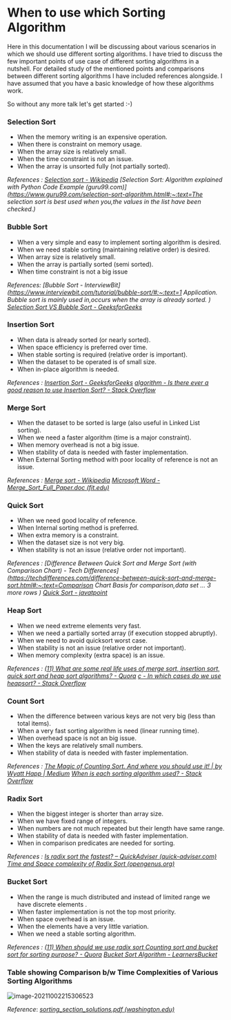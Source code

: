 # When to use which Sorting Algorithm



Here in this documentation I will be discussing about various scenarios in which we should use different sorting algorithms. I have tried to discuss the few important points of use case of different sorting algorithms in a nutshell. For detailed study of the mentioned points and comparisons between different sorting algorithms I have included references alongside. I have assumed that you have a basic knowledge of how these algorithms work.

So without any more talk let's get started :-)



### Selection Sort

- When the memory writing is an expensive operation.
- When there is constraint on memory usage.
- When the array size is relatively small.
- When the time constraint is not an issue.
- When the array is unsorted fully (not partially sorted).

*References :* 
*[Selection sort - Wikipedia](https://en.wikipedia.org/wiki/Selection_sort#Comparison_to_other_sorting_algorithms)*
*[Selection Sort: Algorithm explained with Python Code Example (guru99.com)](https://www.guru99.com/selection-sort-algorithm.html#:~:text=The selection sort is best used when you,the values in the list have been checked.)*





### Bubble Sort

- When a very simple and easy to implement sorting algorithm is desired.
- When we need stable sorting (maintaining relative order) is desired.
- When array size is relatively small.
- When the array is partially sorted (semi sorted).
- When time constraint is not a big issue

*References:*
*[Bubble Sort - InterviewBit](https://www.interviewbit.com/tutorial/bubble-sort/#:~:text=1 Application. Bubble sort is mainly used in,occurs when the array is already sorted. )*
*[Selection Sort VS Bubble Sort - GeeksforGeeks](https://www.geeksforgeeks.org/selection-sort-vs-bubble-sort/)*





### Insertion Sort

- When data is already sorted (or nearly sorted).
- When space efficiency is preferred over time.
- When stable sorting is required (relative order is important).
- When the dataset to be operated is of small size.
- When in-place algorithm is needed.

*References :*
*[Insertion Sort - GeeksforGeeks](https://www.geeksforgeeks.org/insertion-sort/)*
*[algorithm - Is there ever a good reason to use Insertion Sort? - Stack Overflow](https://stackoverflow.com/questions/736920/is-there-ever-a-good-reason-to-use-insertion-sort)*





### Merge Sort

- When the dataset to be sorted is large (also useful in Linked List sorting).
- When we need a faster algorithm (time is a major constraint).
- When memory overhead is not a big issue.
- When stability of data is needed with faster implementation.
- When External Sorting method with poor locality of reference is not an issue.

*References :*
*[Merge sort - Wikipedia](https://en.wikipedia.org/wiki/Merge_sort)*
*[Microsoft Word - Merge_Sort_Full_Paper.doc (fit.edu)](https://cs.fit.edu/~pkc/classes/writing/hw13/luis.pdf)*

  

  

### Quick Sort

- When we need good locality of reference.
- When Internal sorting method is preferred.
- When extra memory is a constraint.
- When the dataset size is not very big.
- When stability is not an issue (relative order not important).

*References :*
*[Difference Between Quick Sort and Merge Sort (with Comparison Chart) - Tech Differences](https://techdifferences.com/difference-between-quick-sort-and-merge-sort.html#:~:text=Comparison Chart    Basis for comparison,data set ...  3 more rows )*
*[Quick Sort - javatpoint](https://www.javatpoint.com/quick-sort)*





### Heap Sort

- When we need extreme elements very fast.
- When we need a partially sorted array (if execution stopped abruptly).
- When we need to avoid quicksort worst case.
- When stability is not an issue (relative order not important).
- When memory complexity (extra space) is an issue.

*References :*
*[(11) What are some real life uses of merge sort, insertion sort, quick sort and heap sort algorithms? - Quora](https://www.quora.com/What-are-some-real-life-uses-of-merge-sort-insertion-sort-quick-sort-and-heap-sort-algorithms)*
*[c - In which cases do we use heapsort? - Stack Overflow](https://stackoverflow.com/questions/18163414/in-which-cases-do-we-use-heapsort)*





### Count Sort

- When  the difference between various keys are not very big (less than total items).
- When a very fast sorting algorithm is need (linear running time).
- When overhead space is not an big issue.
- When the keys are relatively small numbers.
- When stability of data is needed with faster implementation.

*References :*
*[The Magic of Counting Sort. And where you should use it! | by Wyatt Happ | Medium](https://medium.com/@wyatt.happ_61481/the-magic-of-counting-sort-5db93adc254b)*
*[When is each sorting algorithm used? - Stack Overflow](https://stackoverflow.com/questions/1933759/when-is-each-sorting-algorithm-used)*





### Radix Sort

- When the biggest integer is shorter than array size.
- When we have fixed range of integers.
- When numbers are not much repeated but their length have same range.
- When stability of data is needed with faster implementation.
- When in comparison predicates are needed for sorting.

*References :*
*[Is radix sort the fastest? – QuickAdviser (quick-adviser.com)](https://quick-adviser.com/is-radix-sort-the-fastest/)*
*[Time and Space complexity of Radix Sort (opengenus.org)](https://iq.opengenus.org/time-and-space-complexity-of-radix-sort/)*





### Bucket Sort

- When the range is much distributed and instead of limited range we have discrete elements .
- When faster implementation is not the top most priority.
- When space overhead is an issue.
- When the elements have a very little variation.
- When we need a stable sorting algorithm.

*References :*
*[(11) When should we use radix sort Counting sort and bucket sort for sorting purpose? - Quora](https://www.quora.com/When-should-we-use-radix-sort-Counting-sort-and-bucket-sort-for-sorting-purpose)*
*[Bucket Sort Algorithm - LearnersBucket](https://learnersbucket.com/tutorials/algorithms/bucket-sort-algorithm/)*





### Table showing Comparison b/w Time Complexities of Various Sorting Algorithms

![image-20211002215306523](C:\Users\kaust\AppData\Roaming\Typora\typora-user-images\image-20211002215306523.png)

*Reference*:  [*sorting_section_solutions.pdf (washington.edu)*](https://courses.cs.washington.edu/courses/cse373/15wi/lectures/sorting_section_solutions.pdf)

